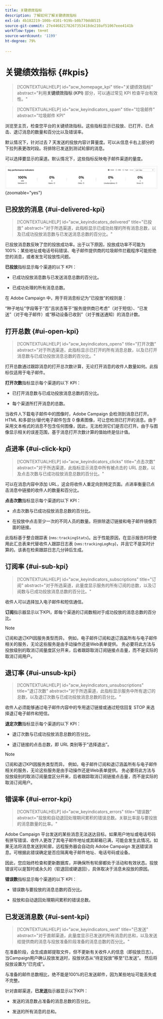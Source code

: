 ```yaml
---
title: 关键绩效指标
description: 了解如何了解关键绩效指标
exl-id: 4b182219-100b-4101-919b-b0b770dd8515
source-git-commit: 27e44682178267353418de210af51067eee4141b
workflow-type: tm+mt
source-wordcount: '1199'
ht-degree: 79%

---
```


# 关键绩效指标 {#kpis}

>[!CONTEXTUALHELP]
>id="acw_homepage_kpi"
>title="关键绩效指标"
>abstract="利用&#x200B;**关键绩效指标 (KPI)** 部分，可以通过常见 KPI 检查平台有效性。"

<!-- à enlever? -->

>[!CONTEXTUALHELP]
>id="acw_keyindicators_spam"
>title="垃圾邮件"
>abstract="垃圾邮件 KPI"

浏览至主页，检查您平台的关键绩效指标。这些指标显示已投放、已打开、已点击、退订消息的数量和百分比以及错误率。

默认情况下，针对过去 7 天发送的投放内容计算量度。可以从信息卡右上部分的下拉列表更改时段。将排除已发送到测试轮廓的消息。

可以选择要显示的渠道。默认情况下，这些指标反映电子邮件渠道的量度。

![](assets/kpi.png){zoomable="yes"}

## 已投放的消息 {#ui-delivered-kpi}

>[!CONTEXTUALHELP]
>id="acw_keyindicators_delivered"
>title="已投放"
>abstract="对于所选渠道，此指标显示已成功处理的所有消息总数，以及已成功投放消息数与已发送消息总数的百分比。"

已投放消息数反映了您的投放成功率。出于以下原因，投放成功率不可能为 100%：某些地址或电话号码错误、电子邮件提供商的垃圾邮件拦截程序可能拒绝您的消息，或者发生可投放性问题。

**已投放**&#x200B;指标显示每个渠道的以下 KPI：

* 已成功投放消息数与已发送消息总数的百分比。

* 已成功处理的所有消息总数。

在 Adobe Campaign 中，用于将消息标记为“已投放”的规则是：

“种子地址”字段等于“否”且状态等于“服务提供商已考虑”（对于短信）、“已发送”（对于电子邮件）或“移动设备已收到”（对于推送通知）的消息计数。


## 打开总数 {#ui-open-kpi}

>[!CONTEXTUALHELP]
>id="acw_keyindicators_opens"
>title="打开次数"
>abstract="对于所选渠道，此指标显示已打开的所有消息总数，以及已打开消息数与已成功投放消息总数的百分比。"

打开总数通过跟踪消息的打开总次数计算，无论打开消息的收件人数量如何。此指标仅适用于电子邮件。

**打开次数**&#x200B;指标显示每个渠道的以下 KPI：

* 已打开消息数与已成功投放消息总数的百分比。

* 每个渠道所打开消息的总数。

当收件人下载电子邮件中的图像时，Adobe Campaign 会检测到消息已打开。HTML 和多部分/替代电子邮件包含 0 像素图像，可让您检测已打开的消息。由于采用文本格式的消息不包含任何图像，因此，无法检测它们是否已打开。由于与图像显示相关的误差范围，基于消息打开次数计算的值始终是估计值。



## 点进率 {#ui-click-kpi}

>[!CONTEXTUALHELP]
>id="acw_keyindicators_clicks"
>title="点击次数"
>abstract="对于所选渠道，此指标显示消息中所有被点击的 URL 总数，以及点击次数与已成功投放消息总数的百分比。"

可以在消息内容中添加 URL，这会将收件人重定向到特定页面。点进率衡量已点击消息中链接的收件人的数量和百分比。

**点击次数**&#x200B;指标显示每个渠道的以下 KPI：

* 点击次数与已成功投放消息总数的百分比。

* 在投放中点击至少一次的不同人员的数量。将排除退订链接和电子邮件镜像页面的链接。

此指标基于整合跟踪表 (`nms:trackingStats`)。出于性能原因，在显示报告时将使用此汇总表来代替收件人跟踪日志表 (`nms:trackingLogRcp`)，并且它不是实时计算的。该表在检索跟踪日志几分钟后生成。


## 订阅率 {#ui-sub-kpi}

>[!CONTEXTUALHELP]
>id="acw_keyindicators_subscriptions"
>title="订阅"
>abstract="对于所选渠道，此量度显示服务的所有订阅的总数，以及订阅数与已成功投放消息总数的百分比。"


收件人可以选择加入电子邮件和短信通信。

**订阅**&#x200B;指示器显示以下KPI，即每个渠道的订阅数相对于成功投放的消息总数的百分比。


>[!NOTE]
>
> 订阅和退订KPI因服务类型而异。 例如，电子邮件订阅和退订涵盖所有与电子邮件相关的服务，无论这些服务是由手动操作还是Web表单提供。 务必要将此方法与投放级别的取消订阅量度区分开来，后者跟踪取消订阅链接点击量，而不是实际的取消订阅用户。

## 退订率 {#ui-unsub-kpi}

>[!CONTEXTUALHELP]
>id="acw_keyindicators_unsubscriptions"
>title="退订次数"
>abstract="对于所选渠道，此指标显示服务中所有退订的总数，以及退订次数与已成功投放消息总数的百分比。"


收件人必须能够通过电子邮件内容中的专用退订链接或通过短信回复 STOP 来选择退订电子邮件和短信。

**退定次数**&#x200B;指标显示每个渠道的以下 KPI：

* 退订次数与已成功投放消息总数的百分比。

* 退订链接的点击总数，即 URL 类别等于“选择退出”。


>[!NOTE]
>
> 订阅和退订KPI因服务类型而异。 例如，电子邮件订阅和退订涵盖所有与电子邮件相关的服务，无论这些服务是由手动操作还是Web表单提供。 务必要将此方法与投放级别的取消订阅量度区分开来，后者跟踪取消订阅链接点击量，而不是实际的取消订阅用户。

## 错误率 {#ui-error-kpi}

>[!CONTEXTUALHELP]
>id="acw_keyindicators_errors"
>title="错误数"
>abstract="投放和自动退回处理期间累积的错误总数。关联比率是与要投放的消息数量的比率。"

Adobe Campaign 平台发送的某些消息无法送达目标。如果用户地址或电话号码有拼写错误、收件人更改了其电子邮件地址或其邮箱已满，可能会发生此情况。如果无法将消息发送到轮廓，远程服务器会自动向 Adobe Campaign 发送错误消息。可根据此错误确定是否应隔离电子邮件地址、电话号码或设备。

因此，您应始终检查和更新数据库，并确保所有轮廓都处于活动和有效状态。投放错误可以是暂时或永久的（软退回或硬退回），具体取决于消息未投放的原因。

**错误数**&#x200B;指标显示每个渠道的以下 KPI：

* 错误数与要投放的消息总数的百分比。

* 投放和自动退回处理期间累积的错误总数。

## 已发送消息数 {#ui-sent-kpi}

<!--DRAFT - This section requires a validation-->

>[!CONTEXTUALHELP]
>id="acw_keyindicators_sent"
>title="已发送"
>abstract="对于直邮渠道，此量度显示已发送的所有消息的总和，以及发送给提供商的消息与投放准备阶段准备的消息总数的百分比。"

在准备阶段，会生成直邮提取文件，但不更新有关收件人的信息（即投放日志）。  当Campaign用户确认投放发送时，投放状态从“待定投放”移至“已发送”。 然后将投放设置为“已完成”。

与准备的邮件总数相比，绝不能是100%的已发送邮件，因为某些地址可能丢失或不完整。

针对直邮渠道，**已发送**&#x200B;指示器显示以下KPI：

* 发送的消息数占准备的消息总数的百分比。

* 发送的所有消息的总和。

